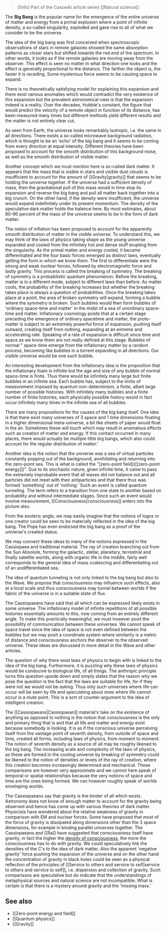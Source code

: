 
> [!info] Part of the Casswiki article series [[Natural science]]

The **Big Bang** is the popular name for the emergence of the entire universe of matter and energy from a primal explosion where a point of infinite density, a so-called singularity, exploded and gave rise to all of what we consider to be the universe.

The idea of the big bang was first conceived when spectroscopic observations of stars in remote galaxies showed the same absorption patterns as closer stars but shifted towards the red end of the spectrum. In other words, it looks as if the remote galaxies are moving away from the observer. This effect is seen no matter in what direction one looks and the effect is generally proportional to the distance. The farther the object is, the faster it is receding. Some mysterious force seems to be causing space to expand.

There is no theoretically satisfying model for explaining this expansion and there exist various anomalies which would contradict the very existence of this expansion but the prevalent astronomical view is that the expansion indeed is a reality. Over the decades, Hubble's constant, the figure that would predict the velocity of a remote object in function of its distance, has been measured many times but different methods yield different results and the matter is not entirely clear cut.

As seen from Earth, the universe looks remarkably isotropic, i.e. the same in all directions. There exists a so-called microwave background radiation, which is thought to be an 'echo' of the big bang and it seems to be coming from every direction at equal intensity. Different theories have been proposed to account for the smooth distribution of this background noise, as well as the smooth distribution of visible matter.

Another concept which we must mention here is so-called dark matter. It appears that the mass that is visible in stars and visible dust clouds is insufficient to account for the amount of [[Gravity|gravity]] that seems to be holding the universe together. If the universe had a sufficient density of mass, then the gravitational pull of this mass would in time stop its expansion and reverse the big bang and pull all matter back together into a big crunch. On the other hand, if the density were insufficient, the universe would expand indefinitely under its present momentum. The density of the speculative dark matter holds the balance here. By most estimates, about 80-90 percent of the mass of the universe seems to be in the form of dark matter.

The notion of inflation has been proposed to account for the apparently smooth distribution of matter in the visible universe. To understand this, we may think of the laws of physics taking shape as the young universe expanded and cooled from the infinitely hot and dense stuff erupting from the singularity. As the primal matter and energy cooled, it became differentiated and the four basic forces emerged as distinct laws, eventually getting the form in which we know them. The first to differentiate were the strong and weak nuclear forces, followed by electromagnetic force and lastly gravity. This process is called the breaking of symmetry. The breaking of symmetry is a probabilistic quantum phenomenon. Before the breaking, matter is in a different mode, subject to different laws than before. As matter cools, the probability of the breaking increases but whether the breaking takes place is always a question of probabilities. Once the breaking takes place at a point, the area of broken symmetry will expand, forming a bubble where the symmetry is broken. Such bubbles would then form bubbles of 'ordinary space-time and matter' in the midst of a sea of unordinary space-time and matter. Inflationary cosmology posits that at a certain stage preceding the emergence of ordinary spacetime and matter, the proto-matter is subject to an extremely powerful force of expansion, pushing itself outward, creating itself from nothing, expanding at an extreme and accelerating rate. Speaking of a rate of expansion is difficult since time and space as we know them are not really defined at this stage. Bubbles of normal " space-time emerge from the inflationary matter by a random process, becoming like bubbles in a torrent expanding in all directions. Our visible universe would be one such bubble.

An interesting development from the inflationary idea is the proposition that the inflationary foam is infinite but the age and size of any bubble of normal space-time is finite. Thus there would be infinitely many large but finite bubbles in an infinite sea. Each bubble has, subject to the limits of measurement imposed by quantum non-determinism, a finite, albeit large number of possible histories. With infinitely many bubbles and a finite number of finite histories, each physically possible history would in fact occur infinitely many times in the infinite sea of all bubbles.

There are many propositions for the causes of the big bang itself. One idea is that there exist many universes of 3 space and 1 time dimensions floating in a higher dimensional meta-universe, a bit like sheets of paper would float in the air. Sometimes these will touch which may result in anomalous effects such as creation of matter and energy. If this contact occurred in many places, there would actually be multiple little big bangs, which also could account for the regular distribution of matter.'

Another idea is the notion that the universe was a sea of virtual particles constantly popping out of the background, annihilating and returning into the zero-point sea. This is what is called the "[zero-point field]([[zero-point energy]])". Due to its stochastic nature, given infinite time, it came to pass the extremely improbable event that all waves did not balance out and all particles did not meet with their antiparticles and that there thus was formed 'something' out of 'nothing.' Such an event is called quantum tunneling. The term refers to a transition from one state to another based on probability and without intermediate stages. Since such an event would involve measurement, [[Consciousness|consciousness]] enters into the picture also.

From the esoteric angle, we may easily imagine that the notions of logos or one creator could be seen to be materially reflected in the idea of the big bang. The Pope has even endorsed the big bang as a proof of the universe's created status.

We may connect these ideas to many of the notions expressed in the Cassiopaea and traditional material. The ray of creation branching out from the Sun Absolute, forming the galactic, stellar, planetary, terrestrial and finally satellite worlds, along with organic life in the middle, fairly well corresponds to the general idea of mass coalescing and differentiating out of an undifferentiated sea.

The idea of quantum tunneling is not only linked to the big bang but also to the Wave. We propose that consciousness may influence such effects, also at a local scale and thus consciousness may tunnel between worlds if the fabric of the universe is in a suitable state of flux.

The Cassiopaeans have said that all which can be expressed likely exists in some universe. The inflationary model of infinite repetitions of all possible histories essentially amounts to this, now coming from an entirely different angle. To make this practically meaningful, we must however posit the possibility of communication between these universes. We cannot speak of space travel since the idea of space is not even defined between the bubbles but we may posit a coordinate system where similarity is a metric of distance and consciousness anchors the observer to the observed universe. These ideas are discussed in more detail in the Wave and other articles.

The question of why there exist laws of physics to begin with is linked to the idea of the big bang. Furthermore, it is puzzling why these laws of physics would be conducive to biological life, of all things. The anthropic principle turns this question upside down and simply states that the reason why we pose the question is the fact that the laws are suitable for life, for if they were not we would not be asking. Thus only such universes where life can occur will be seen by life and speculating about ones where life cannot occur is a mute point. This is a sort of counter-argument to the idea of intelligent creation.

The [[Cassiopaeans|Cassiopaean]] material's take on the existence of anything as opposed to nothing is the notion that consciousness is the only and primary thing that is and that all life and matter and energy exist because somebody is looking. It is as if the conscious universe perceiving itself from the vantage point of seventh density, from outside of space and time, created all forms, including laws of physics, from moment to moment. The notion of seventh density as a source of all may be roughly likened to the big bang. The increasing scale and complexity of the laws of physics, as these are formed in the cooling universe by breaking of symmetry could be likened to the notion of densities or levels of the ray of creation, where this creation becomes increasingly determined and mechanical. These comparisons are however very approximate and we cannot here speak of temporal or spatial relationships because the very notions of space and time are the ones being formed. We can however roughly speak of worlds enveloping worlds.

The Cassiopaeans say that gravity is the binder of all which exists. Astronomy does not know of enough matter to account for the gravity being observed and hence has come up with various theories of dark matter. Physicists have wondered about the relative weakness of gravity in comparison with EM and nuclear forces. Some have proposed that most of the force of gravity is dissipated along dimensions other than the 3 space dimensions, for example in binding parallel universes together. The Cassiopaeans and [[Ra]] have suggested that consciousness itself have gravity, in fact the higher the [density of consciousness]([[Density]]), the more the consciousness has to do with gravity. We could speculatively link the densities of the C's to the idea of dark matter. Also the apparent 'negative gravity' force pushing the expansion of the universe and on the other hand the concentration of gravity in black holes could be seen as a physical reflection of the principles of [[Service to others and service to self|service to others and service to self]], i.e. dispersion and collection of gravity. Such comparisons are speculative but do indicate that the understandings of metaphysical sources and natural science are not incompatible. What is certain is that there is a mystery around gravity and the 'missing mass.'

See also
--------

*   [[Zero-point energy and field]]
*   [[Quantum physics]]
*   [[Gravity]]